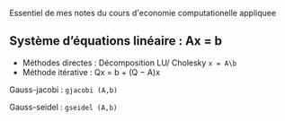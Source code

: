 Essentiel de mes notes du cours d'economie computationelle appliquee

## Système d’équations linéaire : Ax = b

* Méthodes directes : Décomposition LU/ Cholesky
`x = A\b`
* Méthode itérative : Qx = b + (Q − A)x

Gauss-jacobi : `gjacobi (A,b)`

Gauss-seidel : `gseidel (A,b)`

